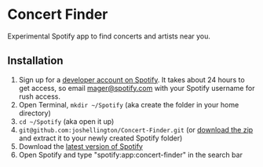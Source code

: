 # Concert Finder

Experimental Spotify app to find concerts and artists near you.

## Installation

 1. Sign up for a [developer account on Spotify](http://developer.spotify.com/en/spotify-apps-api/developer-signup/). It takes about 24 hours to get access, so email mager@spotify.com with your Spotify username for rush access.
 2. Open Terminal, `mkdir ~/Spotify` (aka create the folder in your home directory)
 3. `cd ~/Spotify` (aka open it up)
 4. `git@github.com:joshellington/Concert-Finder.git` (or [download the zip](https://github.com/joshellington/Concert-Finder/archive/master.zip) and extract it to your newly created Spotify folder)
 5. Download the [latest version of Spotify](http://spotify.com/download)
 6. Open Spotify and type "spotify:app:concert-finder" in the search bar
 